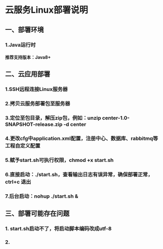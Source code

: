 # 云服务Linux部署说明

## 一、部署环境
### 1.Java运行时
#### 推荐支持版本：Java8+

## 二、云应用部署
### 1.SSH远程连接Linux服务器
### 2.拷贝云服务部署包至服务器
### 3.定位至包目录，解压zip包，例如：unzip center-1.0-SNAPSHOT-release.zip -d center
### 4.更改cfg中application.xml配置，注册中心、数据库、rabbitmq等工程自定义配置
### 5.赋予start.sh可执行权限，chmod +x start.sh
### 6.直接启动：./start.sh，查看输出日志有误异常，确保部署正常，ctrl+c 退出
### 7.后台启动：nohup ./start.sh &


## 三、部署可能存在问题
### 1. start.sh启动不了，将启动脚本编码改成utf-8
### 2. 
